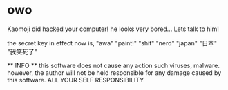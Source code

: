 # owo
Kaomoji did hacked your computer!
he looks very bored...
Lets talk to him!



the secret key in effect now is, "awa" "paint!" "shit" "nerd" "japan" "日本" "我笑死了"

** INFO **
this software does not cause any action such viruses, malware. however, the author will not be held responsible for any damage caused by this software.
ALL YOUR SELF RESPONSIBILITY
